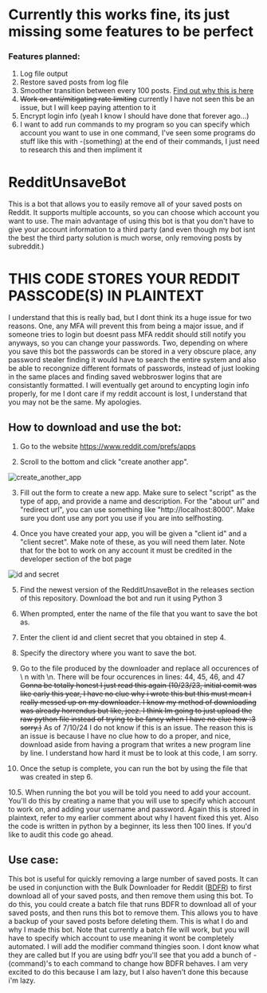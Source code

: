 # Currently this works fine, its just missing some features to be perfect
### Features planned:
1. Log file output
2. Restore saved posts from log file
3. Smoother transition between every 100 posts. [Find out why this is here](https://github.com/WARl0-01/RedditUnsaveBot/blob/main/BruteForceDownloading.md)
4. ~~Work on anti/mitigating rate limiting~~ currently I have not seen this be an issue, but I will keep paying attention to it
5. Encrypt login info (yeah I know I should have done that forever ago...)
6. I want to add run commands to my program so you can specify which account you want to use in one command, I've seen some programs do stuff like this with -(something) at the end of their commands, I just need to research this and then impliment it

# RedditUnsaveBot
This is a bot that allows you to easily remove all of your saved posts on Reddit. It supports multiple accounts, so you can choose which account you want to use. The main advantage of using this bot is that you don't have to give your account information to a third party (and even though my bot isnt the best the third party solution is much worse, only removing posts by subreddit.)

# THIS CODE STORES YOUR REDDIT PASSCODE(S) IN PLAINTEXT
I understand that this is really bad, but I dont think its a huge issue for two reasons. One, any MFA will prevent this from being a major issue, and if someone tries to login but doesnt pass MFA reddit should still notify you anyways, so you can change your passwords. Two, depending on where you save this bot the passwords can be stored in a very obscure place, any password stealer finding it would have to search the entire system and also be able to recongnize different formats of passwords, instead of just looking in the same places and finding saved webbroswer logins that are consistantly formatted. I will eventually get around to encypting login info properly, for me I dont care if my reddit account is lost, I understand that you may not be the same. My apologies.

## How to download and use the bot:
1. Go to the website https://www.reddit.com/prefs/apps
  
2. Scroll to the bottom and click "create another app".
  
  ![create_another_app](https://user-images.githubusercontent.com/113136419/209197749-1e630349-cf59-4e70-b80e-0f49b1c1beee.PNG)
  
3. Fill out the form to create a new app. Make sure to select "script" as the type of app, and provide a name and description. For the "about url" and "redirect url", you can use something like "http://localhost:8000". Make sure you dont use any port you use if you are into selfhosting.
  
4. Once you have created your app, you will be given a "client id" and a "client secret". Make note of these, as you will need them later. Note that for the bot to work on any account it must be credited in the developer section of the bot page
  
  ![id and secret](https://user-images.githubusercontent.com/113136419/209197919-b5f34d2c-e5fe-4901-b17f-816e7a44dca6.PNG)
  

5. Find the newest version of the RedditUnsaveBot in the releases section of this repository. Download the bot and run it using Python 3

6. When prompted, enter the name of the file that you want to save the bot as.
  
7. Enter the client id and client secret that you obtained in step 4.
  
8. Specify the directory where you want to save the bot.

9. Go to the file produced by the downloader and replace all occurences of \ n with \n. There will be four occurences in lines: 44, 45, 46, and 47
    ~~Gonna be totally honest I just read this again (10/23/23, initial comit was like early this year, I have no clue why i wrote this but this must mean I really messed up on my downloader. I know my method of downloading was already horrendus but like, jeez. I think Im going to just upload the raw python file instead of trying to be fancy when I have no clue how :3 sorry.)~~ As of 7/10/24 I do not know if this is an issue. The reason this is an issue is because I have no clue how to do a proper, and nice, download aside from having a program that writes a new program line by line. I understand how hard it must be to look at this code, I am sorry.
  
10. Once the setup is complete, you can run the bot by using the file that was created in step 6.

10.5. When running the bot you will be told you need to add your account. You'll do this by creating a name that you will use to specify which account to work on, and adding your username and password. Again this is stored in plaintext, refer to my earlier comment about why I havent fixed this yet. Also the code is written in python by a beginner, its less then 100 lines. If you'd like to audit this code go ahead.
  
## Use case:
  This bot is useful for quickly removing a large number of saved posts. It can be used in conjunction with the Bulk Downloader for Reddit ([BDFR](https://github.com/aliparlakci/bulk-downloader-for-reddit)) to first download all of your saved posts, and then remove them using this bot. To do this, you could create a batch file that runs BDFR to download all of your saved posts, and then runs this bot to remove them. This allows you to have a backup of your saved posts before deleting them. This is what I do and why I made this bot. Note that currently a batch file will work, but you will have to specify which account to use meaning it wont be completely automated. I will add the modifier command thingies soon. I dont know what they are called but If you are using bdfr you'll see that you add a bunch of -(command)'s to each command to change how BDFR behaves. I am very excited to do this because I am lazy, but I also haven't done this because i'm lazy.
